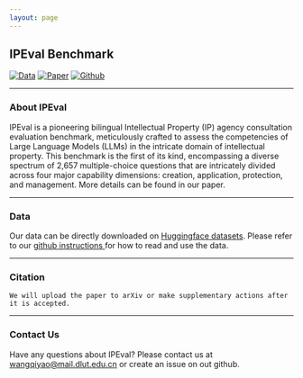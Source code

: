 ```yaml
---
layout: page
---
```


## IPEval Benchmark
<a href="javascript:window.location='https://huggingface.co/datasets/Mathsion/IPEval';">![Data](https://img.shields.io/badge/IPEval-Data-{brightgreen})</a>
<a href="javascript:window.location='https://arxiv.org/abs/2406.12386';">![Paper](https://img.shields.io/badge/IPEval-Paper-{red})</a>
<a href="javascript:window.location='https://github.com/Mathsion2/IPEval';">![Github](https://img.shields.io/badge/IPEval-Github-{red})</a>


---
### About IPEval
IPEval is a pioneering bilingual Intellectual Property (IP) agency consultation evaluation benchmark, meticulously crafted to assess the competencies of Large Language Models (LLMs) in the intricate domain of intellectual property. This benchmark is the first of its kind, encompassing a diverse spectrum of 2,657 multiple-choice questions that are intricately divided across four major capability dimensions: creation, application, protection, and management. More details can be found in our paper.

---
### Data
Our data can be directly downloaded on <a href="https://huggingface.co/datasets/Mathsion/IPEval">Huggingface datasets</a>. Please refer to our <a href="https://github.com/Mathsion2/IPEval"> github instructions </a> for how to read and use the data.

---
### Citation
```
We will upload the paper to arXiv or make supplementary actions after it is accepted.
```

---
### Contact Us
Have any questions about IPEval? Please contact us at wangqiyao@mail.dlut.edu.cn or create an issue on out github.
